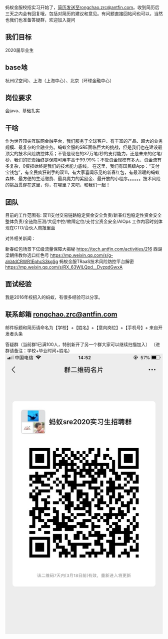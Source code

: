蚂蚁金服校招实习开始了，简历发送至rongchao.zrc@antfin.com。收到简历后三天之内会有回复哦，包括对简历的建议和意见。有问题直接回帖问也可以，当然也我们也准备答疑群，欢迎加入提问
## 我们目标
2020届毕业生

## base地
杭州(Z空间)、上海（上海中心）、北京（环球金融中心）

## 岗位要求
会java、基础扎实

## 干啥
作为世界顶尖互联网金融平台，我们服务于全球客户、有丰富的产品、超大的业务规模、最复杂的金融业务。蚂蚁金服的SRE面临巨大的挑战，但是我们也在建设最顶尖的技术风险防控体系；不管是现在的37万笔/秒的支付能力，还是未来的亿笔/秒，我们的职责始终是保障可用率高于99.99%；不管资金规模有多大、资金流有多复杂，0资损始终是我们的技术能力底线。
在这里，我们有国民级App：“支付宝钱包”，有全民疯狂剁手的双11，有大家喜闻乐见的新春红包，有最温暖的蚂蚁森林、最方便的生活缴费、最具魔力的奖励金、最开放的小程序。。。。。。技术风险的挑战贯穿在这里，你，在哪里？来吧，和我们一起！


## 团队
目前的工作范围有:
双11支付交易链路稳定资金安全负责/新春红包稳定性资金安全整体负责/全链路压测/大促中控/故障定位/支付宝资金安全/AIOps
工作内容时刻体现在CTO/合伙人周报里面

对外相关新闻：

新春红包场景下亿级流量保障大揭秘 https://tech.antfin.com/activities/216
西湖梁朝伟教你选口红色号 https://mp.weixin.qq.com/s/g-aVatdCRWR1EphcS3kgSg 
蚂蚁金服TRaaS技术风险防控平台解密 https://mp.weixin.qq.com/s/RX_63WILQpd__DvzqdGwxA


## 面试经验
我是2016年校招入的蚂蚁，有很多经验可以分享。

## 联系邮箱 rongchao.zrc@antfin.com
邮件标题和简历请命名为【学校】+【姓名】+【意向岗位】+【手机号】+ 来自开发者头条

答疑群（当前群1已满100人，特别新开了另一个群大家可以继续扫描加入）
（进群请备注：学校+毕业时间+姓名）
 ![image](https://github.com/zhangrongchao0/antfinsre-recruit/blob/master/weixinma.png)
